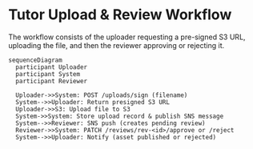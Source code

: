 # Tutor Upload & Review Workflow

The workflow consists of the uploader requesting a pre-signed S3 URL, uploading the file, and then the reviewer approving or rejecting it.

```mermaid
sequenceDiagram
  participant Uploader
  participant System
  participant Reviewer

  Uploader->>System: POST /uploads/sign (filename)
  System-->>Uploader: Return presigned S3 URL
  Uploader->>S3: Upload file to S3
  System->>System: Store upload record & publish SNS message
  System-->>Reviewer: SNS push (creates pending review)
  Reviewer->>System: PATCH /reviews/rev-<id>/approve or /reject
  System-->>Uploader: Notify (asset published or rejected)

